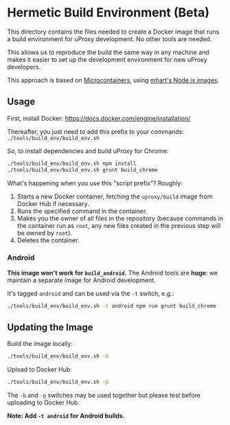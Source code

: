 # Hermetic Build Environment (Beta)

This directory contains the files needed to create a Docker image that runs a
build environment for uProxy development. No other tools are needed.

This allows us to reproduce the build the same way in any machine and makes it
easier to set up the development environment for new uProxy developers.

This approach is based on [Microcontainers](https://www.iron.io/microcontainers-tiny-portable-containers/), using [mhart's Node.js images](https://github.com/mhart/alpine-node).

## Usage

First, install Docker:
https://docs.docker.com/engine/installation/

Thereafter, you just need to add this prefix to your commands: `./tools/build_env/build_env.sh`

So, to install dependencies and build uProxy for Chrome:
```bash
./tools/build_env/build_env.sh npm install
./tools/build_env/build_env.sh grunt build_chrome
```

What's happening when you use this "script prefix"? Roughly:

 1. Starts a new Docker container, fetching the `uproxy/build` image from Docker Hub if necessary.
 1. Runs the specified command in the container.
 1. Makes you the owner of all files in the repository (because commands in the container run as `root`, any new files created in the previous step will be owned by `root`).
 1. Deletes the container.

### Android

**This image won't work for `build_android`.** The Android tools are **huge**: we maintain a separate image for Android development.

It's tagged `android` and can be used via the `-t` switch, e.g.:
```bash
./tools/build_env/build_env.sh -t android npm run grunt build_chrome
```

## Updating the Image

Build the image locally:

```bash
./tools/build_env/build_env.sh -b
```

Upload to Docker Hub:
```bash
./tools/build_env/build_env.sh -p
```

The `-b` and `-p` switches may be used together but please test before uploading to Docker Hub.

**Note: Add `-t android` for Android builds.**

